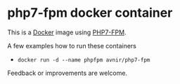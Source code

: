 # php7-fpm docker container

This is a [Docker](http://www.docker.com) image using [PHP7-FPM](http://php-fpm.org/).


A few examples how to run these containers
- ```docker run -d --name phpfpm avnir/php7-fpm```


Feedback or improvements are welcome.